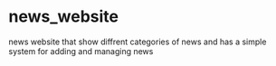 # news_website
news website that show diffrent categories of news and has a simple system for adding and managing news
